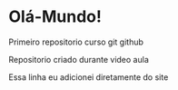 # Olá-Mundo!
 Primeiro repositorio curso git github

 Repositorio criado durante video aula

Essa linha eu adicionei diretamente do site
